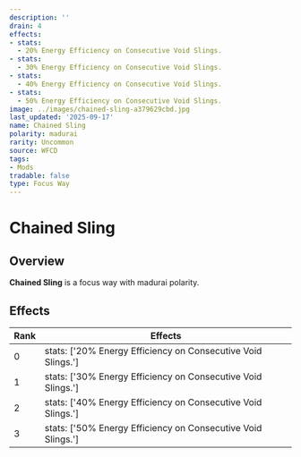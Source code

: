 ```yaml
---
description: ''
drain: 4
effects:
- stats:
  - 20% Energy Efficiency on Consecutive Void Slings.
- stats:
  - 30% Energy Efficiency on Consecutive Void Slings.
- stats:
  - 40% Energy Efficiency on Consecutive Void Slings.
- stats:
  - 50% Energy Efficiency on Consecutive Void Slings.
image: ../images/chained-sling-a379629cbd.jpg
last_updated: '2025-09-17'
name: Chained Sling
polarity: madurai
rarity: Uncommon
source: WFCD
tags:
- Mods
tradable: false
type: Focus Way
---
```


# Chained Sling

## Overview

**Chained Sling** is a focus way with madurai polarity.

## Effects

| Rank | Effects |
|------|----------|
| 0 | stats: ['20% Energy Efficiency on Consecutive Void Slings.'] |
| 1 | stats: ['30% Energy Efficiency on Consecutive Void Slings.'] |
| 2 | stats: ['40% Energy Efficiency on Consecutive Void Slings.'] |
| 3 | stats: ['50% Energy Efficiency on Consecutive Void Slings.'] |

